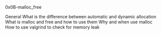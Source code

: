 0x0B-malloc_free

General
What is the difference between automatic and dynamic allocation
What is malloc and free and how to use them
Why and when use malloc
How to use valgrind to check for memory leak
